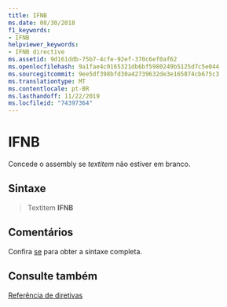 ```yaml
---
title: IFNB
ms.date: 08/30/2018
f1_keywords:
- IFNB
helpviewer_keywords:
- IFNB directive
ms.assetid: 9d161ddb-75b7-4cfe-92ef-370c6ef0af62
ms.openlocfilehash: 9a1fae4c0165321db6bf5980249b5125d7c5e044
ms.sourcegitcommit: 9ee5df398bfd30a42739632de3e165874cb675c3
ms.translationtype: MT
ms.contentlocale: pt-BR
ms.lasthandoff: 11/22/2019
ms.locfileid: "74397364"
---
```

# <a name="ifnb"></a>IFNB

Concede o assembly se *textitem* não estiver em branco.

## <a name="syntax"></a>Sintaxe

> Textitem **IFNB**

## <a name="remarks"></a>Comentários

Confira [se](../../assembler/masm/if-masm.md) para obter a sintaxe completa.

## <a name="see-also"></a>Consulte também

[Referência de diretivas](directives-reference.md)
